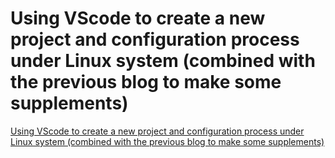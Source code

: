 # Using VScode to create a new project and configuration process under Linux system (combined with the previous blog to make some supplements)
[Using VScode to create a new project and configuration process under Linux system (combined with the previous blog to make some supplements)](https://aiwithcloud.com/2022/09/16/using_vscode_to_create_a_new_project_and_configuration_process_under_linux_system_combined_with_the_previous_blog_to_make_some_supplements/)